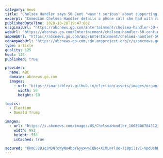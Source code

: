 ```yaml
---
category: news
title: "Chelsea Handler says 50 Cent 'wasn't serious' about supporting Trump"
excerpt: "Comedian Chelsea Handler details a phone call she had with rapper 50 Cent on \"The View\" after he expressed support for Pres. Trump and then renounced it."
publishedDateTime: 2020-10-28T19:47:00Z
originalUrl: "https://abcnews.go.com/Entertainment/chelsea-handler-50-cent-wasnt-supporting-trump/story?id=73881032"
webUrl: "https://abcnews.go.com/Entertainment/chelsea-handler-50-cent-wasnt-supporting-trump/story?id=73881032"
ampWebUrl: "https://abcnews.go.com/amp/Entertainment/chelsea-handler-50-cent-wasnt-supporting-trump/story?id=73881032"
cdnAmpWebUrl: "https://abcnews-go-com.cdn.ampproject.org/c/s/abcnews.go.com/amp/Entertainment/chelsea-handler-50-cent-wasnt-supporting-trump/story?id=73881032"
type: article
quality: 125
heat: 125
published: true

provider:
  name: ABC
  domain: abcnews.go.com
  images:
    - url: "https://smartableai.github.io/election/assets/images/organizations/abcnews.go.com-50x50.jpg"
      width: 50
      height: 50

topics:
  - Election
  - Donald Trump

images:
  - url: "https://s.abcnews.com/images/US/ChelseaHandler_1603906784512_hpMain_16x9_992.jpg"
    width: 992
    height: 558
    isCached: true

secured: "KkmCJ2BJqJMBNToWyNo4bbY6yyxwaIQNo+XIMLNrlUe+7i8piI1vI+VpdUshKgaUQP3bEvLY1dZbiGqZJaaEUZHvZcUh6sTChgXIhbXtpAfW7I58ZOd2eAC+ok4N1UcNA6tNXNrXq1bg7dUT1Uxn0Q4WDw6aGJwm4eFOxPbXVfu86Pu6LYoypOOqh5o8VunI7LqE2PyZQYPQCi7y8i/2uRlNiMuzLEWqMN7d/1i/o4ABfsH708b//Ef3TeNb9JFAeEUs8HtAF7ybKP/Tg5Id7tVZ92GVCJi1hW7UWmfA6SRataoz1QH6BdoOoRvWOn10fQI5R3RnQGxzGh77Mrds8j/jNRUDGP5vhRjojINkG3Y=;A5trl8DkLMUKosixOM1biw=="
---
```


